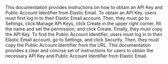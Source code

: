 This documentation provides instructions on how to obtain an API Key and Public Account Identifier from Elastic Email. To obtain an API Key, users must first log in to their Elastic Email account. Then, they must go to Settings, click Manage API Keys, click Create in the upper right corner, fill the name and set the permission, and click Create. Finally, they must copy the API Key. To find the Public Account Identifier, users must log in to their Elastic Email account, go to Settings, and click Security. Then, they must copy the Public Account Identifier from the URL. This documentation provides a clear and concise set of instructions for users to obtain the necessary API Key and Public Account Identifier from Elastic Email.